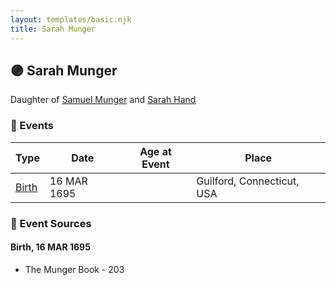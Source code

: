```yaml
---
layout: templates/basic.njk
title: Sarah Munger
---
```

## 🟣 Sarah Munger

Daughter of [Samuel Munger](/people/5/57362828) and [Sarah Hand](/people/7/75255100)

### 📆 Events

Type | Date | Age at Event | Place
------ | ------ | ------ | ------
[Birth](#event-event-2) | 16 MAR 1695 |  | Guilford, Connecticut, USA

### 📰 Event Sources

#### <a id="event-event-2"></a> Birth, 16 MAR 1695
* The Munger Book  - 203
